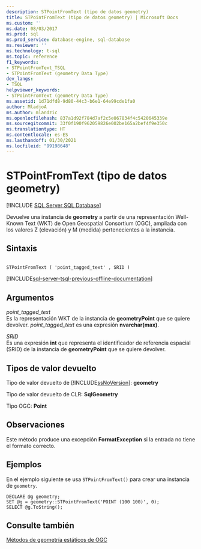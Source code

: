 ```yaml
---
description: STPointFromText (tipo de datos geometry)
title: STPointFromText (tipo de datos geometry) | Microsoft Docs
ms.custom: ''
ms.date: 08/03/2017
ms.prod: sql
ms.prod_service: database-engine, sql-database
ms.reviewer: ''
ms.technology: t-sql
ms.topic: reference
f1_keywords:
- STPointFromText_TSQL
- STPointFromText (geometry Data Type)
dev_langs:
- TSQL
helpviewer_keywords:
- STPointFromText (geometry Data Type)
ms.assetid: 1d71dfd8-9d80-44c3-b6e1-64e99cde1fa0
author: MladjoA
ms.author: mlandzic
ms.openlocfilehash: 837a1d92f784d7af2c5e067834f4c5420645339e
ms.sourcegitcommit: 33f0f190f962059826e002be165a2bef4f9e350c
ms.translationtype: HT
ms.contentlocale: es-ES
ms.lasthandoff: 01/30/2021
ms.locfileid: "99198648"
---
```

# <a name="stpointfromtext-geometry-data-type"></a>STPointFromText (tipo de datos geometry)
[!INCLUDE [SQL Server SQL Database](../../includes/applies-to-version/sql-asdb.md)]

Devuelve una instancia de **geometry** a partir de una representación Well-Known Text (WKT) de Open Geospatial Consortium (OGC), ampliada con los valores Z (elevación) y M (medida) pertenecientes a la instancia.
  
## <a name="syntax"></a>Sintaxis  
  
```  
  
STPointFromText ( 'point_tagged_text' , SRID )  
```  
  
[!INCLUDE[sql-server-tsql-previous-offline-documentation](../../includes/sql-server-tsql-previous-offline-documentation.md)]

## <a name="arguments"></a>Argumentos
 *point_tagged_text*  
 Es la representación WKT de la instancia de **geometryPoint** que se quiere devolver. *point_tagged_text* es una expresión **nvarchar(max)**.  
  
 *SRID*  
 Es una expresión **int** que representa el identificador de referencia espacial (SRID) de la instancia de **geometryPoint** que se quiere devolver.  
  
## <a name="return-types"></a>Tipos de valor devuelto  
 Tipo de valor devuelto de [!INCLUDE[ssNoVersion](../../includes/ssnoversion-md.md)]: **geometry**  
  
 Tipo de valor devuelto de CLR: **SqlGeometry**  
  
 Tipo OGC: **Point**  
  
## <a name="remarks"></a>Observaciones  
 Este método produce una excepción **FormatException** si la entrada no tiene el formato correcto.  
  
## <a name="examples"></a>Ejemplos  
 En el ejemplo siguiente se usa `STPointFromText()` para crear una instancia de `geometry`.  
  
```  
DECLARE @g geometry;  
SET @g = geometry::STPointFromText('POINT (100 100)', 0);  
SELECT @g.ToString();  
```  
  
## <a name="see-also"></a>Consulte también  
 [Métodos de geometría estáticos de OGC](../../t-sql/spatial-geometry/ogc-static-geometry-methods.md)  
  
  

